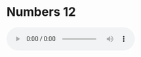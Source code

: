 # Numbers 12

<audio controls>
  <source src="https://openbible.com/audio/hays/BSB_04_Num_012_H.mp3" type="audio/mp3" />
  <a href="https://openbible.com/audio/hays/BSB_04_Num_012_H.mp3" download="https://openbible.com/audio/hays/BSB_04_Num_012_H.mp3">Download MP3 audio</a>.
</audio>

<!--@include: @/bible/translations/bsb/04_num/verses/012.md-->